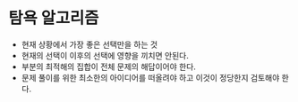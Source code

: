 # 탐욕 알고리즘
- 현재 상황에서 가장 좋은 선택만을 하는 것
- 현재의 선택이 이후의 선택에 영향을 끼치면 안된다.
- 부분의 최적해의 집합이 전체 문제의 해답이어야 한다.
- 문제 풀이를 위한 최소한의 아이디어를 떠올려야 하고 이것이 정당한지 검토해야 한다.